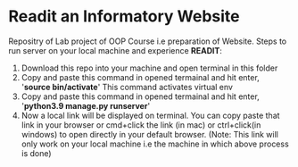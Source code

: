 # Readit an Informatory Website
Repositry of Lab project of OOP Course i.e preparation of Website.
Steps to run server on your local machine and experience **READIT**:
1. Download this repo into your machine and open terminal in this folder
2. Copy and paste this command in opened termainal and hit enter, '**source bin/activate**'
       This command activates virtual env
3. Copy and paste this command in opened termainal and hit enter, '**python3.9 manage.py runserver**'
4. Now a local link will be displayed on terminal. You can copy paste that link in your browser or cmd+click the link (in mac) or ctrl+click(in windows) to open directly in your default browser. (Note: This link will only work on your local machine i.e the machine in which above process is done)
